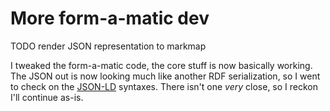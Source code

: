 # More form-a-matic dev

TODO render JSON representation to markmap

I tweaked the form-a-matic code, the core stuff is now basically working. The JSON out is now looking much like another RDF serialization, so I went to check on the [JSON-LD](https://json-ld.org/) syntaxes. There isn't one *very* close, so I reckon I'll continue as-is.
